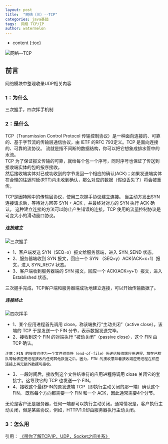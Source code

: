 ```yaml
---
layout: post
title:  "网络（三）--TCP"
categories: java基础
tags:  网络 TCP/IP
author: watermelon
---
```

* content
{:toc}

![网络--TCP](https://images.gitee.com/uploads/images/2019/0127/135438_f52a58c8_1210188.jpeg)
## 前言
网络模块中整理收录UDP相关内容






### 1：为什么
三次握手，四次挥手机制


### 2：是什么
TCP（Transmission Control Protocol 传输控制协议）是一种面向连接的、可靠的、基于字节流的传输层通信协议，由 IETF 的RFC 793定义。TCP 是面向连接的、可靠的流协议。
流就是指不间断的数据结构，你可以把它想象成排水管中的水流。  
TCP 为了保证报文传输的可靠，就给每个包一个序号，同时序号也保证了传送到接收端实体的包的按序接收。  
然后接收端实体对已成功收到的字节发回一个相应的确认(ACK)；如果发送端实体在合理的往返时延(RTT)内未收到确认，那么对应的数据（假设丢失了）将会被重传。  

TCP是因特网中的传输层协议，使用三次握手协议建立连接。
当主动方发出SYN连接请求后，等待对方回答 SYN + ACK ，并最终对对方的 SYN 执行 ACK 确认。
这种建立连接的方法可以防止产生错误的连接，TCP 使用的流量控制协议是可变大小的滑动窗口协议。

##### 连接建立
![三次握手](https://images.gitee.com/uploads/images/2019/0127/175019_dce09daa_1210188.jpeg)

* 1、客户端发送 SYN（SEQ=x）报文给服务器端，进入 SYN_SEND 状态。
* 2、服务器端收到 SYN 报文，回应一个 SYN （SEQ=y）ACK(ACK=x+1）报文，进入 SYN_RECV 状态。
* 3、客户端收到服务器端的 SYN 报文，回应一个 ACK(ACK=y+1）报文，进入 Established 状态。

三次握手完成，TCP客户端和服务器端成功地建立连接，可以开始传输数据了。

##### 连接终止
![四次挥手](https://images.gitee.com/uploads/images/2019/0127/175159_76b82bdd_1210188.jpeg)

* 1、某个应用进程首先调用 close，称该端执行“主动关闭”（active close）。该端的 TCP 于是发送一个 FIN 分节，表示数据发送完毕。
* 2、接收到这个 FIN 的对端执行 “被动关闭”（passive close），这个 FIN 由 TCP 确认。 
```text
注意：FIN 的接收也作为一个文件结束符（end-of-file）传递给接收端应用进程，放在已排队等候该应用进程接收的任何其他数据之后，因为，FIN 的接收意味着接收端应用进程在相应连接上再无额外数据可接收。
```

* 3、一段时间后，接收到这个文件结束符的应用进程将调用 close 关闭它的套接字。这导致它的 TCP 也发送一个 FIN。
* 4、接收这个最终FIN的原发送端 TCP（即执行主动关闭的那一端）确认这个 FIN。 既然每个方向都需要一个 FIN 和一个 ACK，因此通常需要4个分节。

无论是客户还是服务器，任何一端都可以执行主动关闭。通常情况是，客户执行主动关闭，但是某些协议，例如，HTTP/1.0却由服务器执行主动关闭。

### 3：怎么用



  
引用：
 [《带你了解TCP/IP，UDP，Socket之间关系》](https://blog.csdn.net/chaoshenzhaoxichao/article/details/79785318)  


